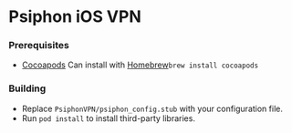 # Psiphon iOS VPN

### Prerequisites
- [Cocoapods](https://cocoapods.org/)
    Can install with [Homebrew](https://brew.sh/)`brew install cocoapods`

### Building
- Replace `PsiphonVPN/psiphon_config.stub` with your configuration file.
- Run `pod install` to install third-party libraries.
